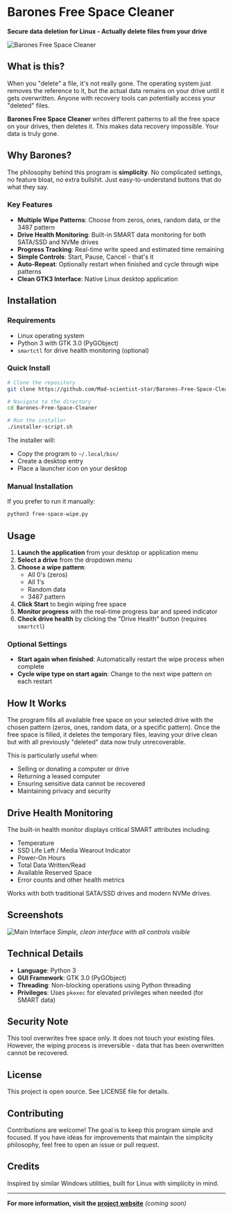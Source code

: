 # Barones Free Space Cleaner

**Secure data deletion for Linux - Actually delete files from your drive**

![Barones Free Space Cleaner](https://private-us-east-1.manuscdn.com/sessionFile/L9TH4FGQLINJ3zHGYhh6Pd/sandbox/PaG7PgdltH8qJm9ulDgWaI-images_1760388290199_na1fn_L2hvbWUvdWJ1bnR1L0Jhcm9uZXMtRnJlZS1TcGFjZS1DbGVhbmVyL2Fzc2V0cy9sb2dvcy9sb2dvX2NvbmNlcHRfMQ.png?Policy=eyJTdGF0ZW1lbnQiOlt7IlJlc291cmNlIjoiaHR0cHM6Ly9wcml2YXRlLXVzLWVhc3QtMS5tYW51c2Nkbi5jb20vc2Vzc2lvbkZpbGUvTDlUSDRGR1FMSU5KM3pIR1loaDZQZC9zYW5kYm94L1BhRzdQZ2RsdEg4cUptOXVsRGdXYUktaW1hZ2VzXzE3NjAzODgyOTAxOTlfbmExZm5fTDJodmJXVXZkV0oxYm5SMUwwSmhjbTl1WlhNdFJuSmxaUzFUY0dGalpTMURiR1ZoYm1WeUwyRnpjMlYwY3k5c2IyZHZjeTlzYjJkdlgyTnZibU5sY0hSZk1RLnBuZyIsIkNvbmRpdGlvbiI6eyJEYXRlTGVzc1RoYW4iOnsiQVdTOkVwb2NoVGltZSI6MTc5ODc2MTYwMH19fV19&Key-Pair-Id=K2HSFNDJXOU9YS&Signature=V2YAGY37op~usao05LheKTolzh3JsPwgcVq4R8ys1OXhk45T9XPCX7XPm69bmIEik7wIKeSVoH-r6JmJu3sy~GMOyEq4FFkIy~RpJ02mWJSwESHmKmZiKhU5ZRC6I-Znar~u-fLpB4glXkMHnYvMO-6eOw~Yde0B7iuErqf8rmeiv8teToyKipM~lXg4FB~02jvs2W2vSpNToR9EaUjSMUrVZNXUijDbKsPlz2coq~dqYeroo7W-Whk2-jp0dATssef-88JzJRvCjva9DY57-TCvbn64L~3eoqFZRQSbP0Vm~P99wexR7ic0EwFHHC-4ADs7Ki4iQomeUfLdcB8lcA__)

## What is this?

When you "delete" a file, it's not really gone. The operating system just removes the reference to it, but the actual data remains on your drive until it gets overwritten. Anyone with recovery tools can potentially access your "deleted" files.

**Barones Free Space Cleaner** writes different patterns to all the free space on your drives, then deletes it. This makes data recovery impossible. Your data is truly gone.

## Why Barones?

The philosophy behind this program is **simplicity**. No complicated settings, no feature bloat, no extra bullshit. Just easy-to-understand buttons that do what they say.

### Key Features

- **Multiple Wipe Patterns**: Choose from zeros, ones, random data, or the 3487 pattern
- **Drive Health Monitoring**: Built-in SMART data monitoring for both SATA/SSD and NVMe drives
- **Progress Tracking**: Real-time write speed and estimated time remaining
- **Simple Controls**: Start, Pause, Cancel - that's it
- **Auto-Repeat**: Optionally restart when finished and cycle through wipe patterns
- **Clean GTK3 Interface**: Native Linux desktop application

## Installation

### Requirements

- Linux operating system
- Python 3 with GTK 3.0 (PyGObject)
- `smartctl` for drive health monitoring (optional)

### Quick Install

```bash
# Clone the repository
git clone https://github.com/Mad-scientist-star/Barones-Free-Space-Cleaner.git

# Navigate to the directory
cd Barones-Free-Space-Cleaner

# Run the installer
./installer-script.sh
```

The installer will:
- Copy the program to `~/.local/bin/`
- Create a desktop entry
- Place a launcher icon on your desktop

### Manual Installation

If you prefer to run it manually:

```bash
python3 free-space-wipe.py
```

## Usage

1. **Launch the application** from your desktop or application menu
2. **Select a drive** from the dropdown menu
3. **Choose a wipe pattern**:
   - All 0's (zeros)
   - All 1's
   - Random data
   - 3487 pattern
4. **Click Start** to begin wiping free space
5. **Monitor progress** with the real-time progress bar and speed indicator
6. **Check drive health** by clicking the "Drive Health" button (requires `smartctl`)

### Optional Settings

- **Start again when finished**: Automatically restart the wipe process when complete
- **Cycle wipe type on start again**: Change to the next wipe pattern on each restart

## How It Works

The program fills all available free space on your selected drive with the chosen pattern (zeros, ones, random data, or a specific pattern). Once the free space is filled, it deletes the temporary files, leaving your drive clean but with all previously "deleted" data now truly unrecoverable.

This is particularly useful when:
- Selling or donating a computer or drive
- Returning a leased computer
- Ensuring sensitive data cannot be recovered
- Maintaining privacy and security

## Drive Health Monitoring

The built-in health monitor displays critical SMART attributes including:
- Temperature
- SSD Life Left / Media Wearout Indicator
- Power-On Hours
- Total Data Written/Read
- Available Reserved Space
- Error counts and other health metrics

Works with both traditional SATA/SSD drives and modern NVMe drives.

## Screenshots

![Main Interface](https://private-us-east-1.manuscdn.com/sessionFile/L9TH4FGQLINJ3zHGYhh6Pd/sandbox/PaG7PgdltH8qJm9ulDgWaI-images_1760388290200_na1fn_L2hvbWUvdWJ1bnR1L0Jhcm9uZXMtRnJlZS1TcGFjZS1DbGVhbmVyL2Fzc2V0cy9zY3JlZW5zaG90cy9tYWluLWludGVyZmFjZQ.jpg?Policy=eyJTdGF0ZW1lbnQiOlt7IlJlc291cmNlIjoiaHR0cHM6Ly9wcml2YXRlLXVzLWVhc3QtMS5tYW51c2Nkbi5jb20vc2Vzc2lvbkZpbGUvTDlUSDRGR1FMSU5KM3pIR1loaDZQZC9zYW5kYm94L1BhRzdQZ2RsdEg4cUptOXVsRGdXYUktaW1hZ2VzXzE3NjAzODgyOTAyMDBfbmExZm5fTDJodmJXVXZkV0oxYm5SMUwwSmhjbTl1WlhNdFJuSmxaUzFUY0dGalpTMURiR1ZoYm1WeUwyRnpjMlYwY3k5elkzSmxaVzV6YUc5MGN5OXRZV2x1TFdsdWRHVnlabUZqWlEuanBnIiwiQ29uZGl0aW9uIjp7IkRhdGVMZXNzVGhhbiI6eyJBV1M6RXBvY2hUaW1lIjoxNzk4NzYxNjAwfX19XX0_&Key-Pair-Id=K2HSFNDJXOU9YS&Signature=fg-dOvysGPG29ftrXMR10162t9P4XohZnevqHpoiVcQEn52QmV74XwQT4U-z26Mhmh-dD73BTZPT7hqjZAm9fBsjzbJg4jmM7DRDA~uTzMy7Rs75ZUhfjelYqvtH6dXlrDC2NogZ4iWcd~dF7oLFhdHJxz-IR-m9lOSDRWfIyMSkF9T6MYEFtj~PRBhdxcEyNR2N2Van~k~gIiJvBliaqqzWhCmWje9cg1OM7dA2oZck5M70gB0VVUJelqyayWlu5rVwiQnxmR-0Rwi757pDnjYOwqEOP~mJgmenH3~zNKPSy7ujwez3zIZDtzYRB0rzmAwF93gjabtPFRfSBzNObw__)
*Simple, clean interface with all controls visible*

## Technical Details

- **Language**: Python 3
- **GUI Framework**: GTK 3.0 (PyGObject)
- **Threading**: Non-blocking operations using Python threading
- **Privileges**: Uses `pkexec` for elevated privileges when needed (for SMART data)

## Security Note

This tool overwrites free space only. It does not touch your existing files. However, the wiping process is irreversible - data that has been overwritten cannot be recovered.

## License

This project is open source. See LICENSE file for details.

## Contributing

Contributions are welcome! The goal is to keep this program simple and focused. If you have ideas for improvements that maintain the simplicity philosophy, feel free to open an issue or pull request.

## Credits

Inspired by similar Windows utilities, built for Linux with simplicity in mind.

---

**For more information, visit the [project website](#)** *(coming soon)*

